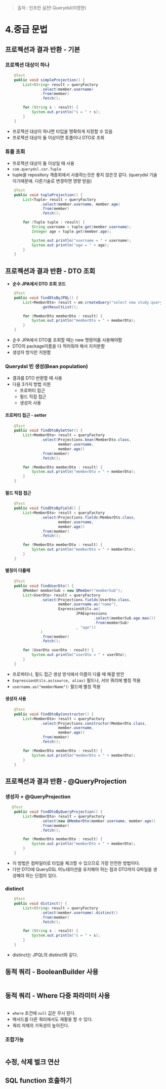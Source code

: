 > 출처 : 인프런  실전! Querydsl(이영한)

# 4.중급 문법
## 프로젝션과 결과 반환 - 기본
### 프로젝션 대상이 하나
```java
    @Test
    public void simpleProjection() {
        List<String> result = queryFactory
                .select(member.username)
                .from(member)
                .fetch();

        for (String s : result) {
            System.out.println("s = " + s);
        }
    }
```
- 프로젝션 대상이 하나면 타입을 명확하게 지정할 수 있음
- 프로젝션 대상이 둘 이상이면 튜플이나 DTO로 조회

### 튜플 조회
- 프로젝션 대상이 둘 이상일 때 사용
- `com.querydsl.cor.Tuple`
- tuple을 repository 계층외에서 사용하는것은 좋지 않은것 같다. (querydsl 기술 이기때문에. 다른기술로 변경하면 영향 받음)
```java
    @Test
    public void tupleProjection() {
        List<Tuple> result = queryFactory
                .select(member.username, member.age)
                .from(member)
                .fetch();

        for (Tuple tuple : result) {
            String username = tuple.get(member.username);
            Integer age = tuple.get(member.age);

            System.out.println("username = " + username);
            System.out.println("age = " + age);
        }
    }
```

## 프로젝션과 결과 반환 - DTO 조회
- **순수 JPA에서 DTO 조회 코드**
```java
    @Test
    public void findDtoByJPQL() {
        List<MemberDto> result = em.createQuery("select new study.querydsl.dto.MemberDto(m.username, m.age) from Member m", MemberDto.class)
                .getResultList();

        for (MemberDto memberDto : result) {
            System.out.println("memberDto = " + memberDto);
        }
    }
```
- 순수 JPA에서 DTO를 조회할 때는 new 명령어를 사용해야함
- DTO의 package이름을 다 적어줘야 해서 지저분함
- 생성자 방식만 지원함

### Querydsl 빈 생성(Bean population)
- 결과를 DTO 반환할 때 사용
- 다음 3가지 방법 지원
  * 프로퍼티 접근
  * 필드 직접 접근
  * 생성자 사용

#### 프로퍼티 접근 - setter
```java
    @Test
    public void findDtoBySetter() {
        List<MemberDto> result = queryFactory
                .select(Projections.bean(MemberDto.class,
                        member.username,
                        member.age))
                .from(member)
                .fetch();

        for (MemberDto memberDto : result) {
            System.out.println("memberDto = " + memberDto);
        }
    }
```

#### 필드 직접 접근 
```java
    @Test
    public void findDtoByField() {
        List<MemberDto> result = queryFactory
                .select(Projections.fields(MemberDto.class,
                        member.username,
                        member.age))
                .from(member)
                .fetch();

        for (MemberDto memberDto : result) {
            System.out.println("memberDto = " + memberDto);
        }
    }
```

#### 별칭이 다를때
```java
    @Test
    public void findUserDto() {
        QMember memberSub = new QMember("memberSub");
        List<UserDto> result = queryFactory
                .select(Projections.fields(UserDto.class,
                        member.username.as("name"),
                        ExpressionUtils.as(
                                JPAExpressions
                                        .select(memberSub.age.max())
                                        .from(memberSub)
                                , "age"))
                )
                .from(member)
                .fetch();

        for (UserDto userDto : result) {
            System.out.println("userDto = " + userDto);
        }
    }
```
- 프로퍼티나, 필드 접근 생성 방식에서 이름이 다를 때 해결 방안
- `ExpressionUtils.as(source, alias)` 필드나, 서브 쿼리에 별칭 적용
- `username.as("memberName")`: 필드에 별칭 적용

#### 생성자 사용
```java
    @Test
    public void findDtoByConstructor() {
        List<MemberDto> result = queryFactory
                .select(Projections.constructor(MemberDto.class,
                        member.username,
                        member.age))
                .from(member)
                .fetch();

        for (MemberDto memberDto : result) {
            System.out.println("memberDto = " + memberDto);
        }
    }
```

## 프로젝션과 결과 반환 - @QueryProjection
### **생성자 + @QueryProjection**
```java
   @Test
    public void findDtoByQueryProjection() {
        List<MemberDto> result = queryFactory
                .select(new QMemberDto(member.username, member.age))
                .from(member)
                .fetch();

        for (MemberDto memberDto : result) {
            System.out.println("memberDto = " + memberDto);
        }
    }
```
- 이 방법은 컴파일러로 타입을 체크할 수 있으므로 가장 안전한 방법이다.
- 다만 DTO에 QueryDSL 어노테이션을 유지해야 하는 점과 DTO까지 Q파일을 생성해야 하는 단점이 있다.

### distinct
```java
    @Test
    public void distinct() {
        List<String> result = queryFactory
                .select(member.username).distinct()
                .from(member)
                .fetch();

        for (String s : result) {
            System.out.println("s = " + s);
        }
    }
```
- distinct는 JPQL의 distinct와 같다.


## 동적 쿼리 - BooleanBuilder 사용
```java

```
## 동적 쿼리 - Where 다중 파라미터 사용
```java

```
- `where` 조건에 `null` 값은 무시 된다.
- 메서드를 다른 쿼리에서도 재활용 할 수 있다.
- 쿼리 자체의 가독성이 높아진다.

### 조합가능
```java

```

## 수정, 삭제 벌크 연산

## SQL function 호출하기

